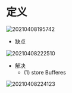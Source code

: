 # 定义

![20210408195742](https://xiongshengyu-1256692535.cos.ap-beijing.myqcloud.com/photos/20210408195742.png)

- 缺点

![20210408222510](https://xiongshengyu-1256692535.cos.ap-beijing.myqcloud.com/photos/20210408222510.png)

- 解决
  - (1) store Bufferes

![20210408224123](https://xiongshengyu-1256692535.cos.ap-beijing.myqcloud.com/photos/20210408224123.png)